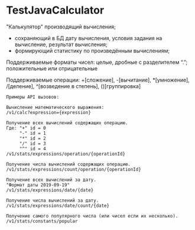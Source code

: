 # TestJavaCalculator

"Калькулятор" производящий вычисления; 
- сохраняющий в БД дату вычисления, условия задания на вычисление, результат вычисления; 
- формирующий статистику по произведённым вычислениям;

Поддерживаемые форматы чисел: целые, дробные с разделителем “.”; положительные или отрицательные

Поддерживаемые операции: 
    +[сложение], 
    -[вычитание], 
    *[умножение], 
    /[деление], 
    ^[возведение в степень], 
    ()[группировка]
    
    Примеры API вызовов:    

    Вычисление математического выражения:
    /v1/calc?expression={expression}
    
    Получение всех вычислений содержащих операцию.
    Где: "+" id = 0
         "-" id = 1
         "*" id = 2
         "/" id = 3
         "^" id = 4
    /v1/stats/expressions/operation/{operationId}    
    
    Получение числа вычислений содержащих операцию.
    /v1/stats/expressions/count/operation/{operationId}
    
    Получение всех вычислений за дату.
    "Формат даты 2019-09-19"
    /v1/stats/expressions/date/{date}

    Получение числа вычислений за дату.
    /v1/stats/expressions/date/count/{date}
    
    Получение самого популярного числа (или чисел если их несколько).
    /v1/stats/constants/popular
    
